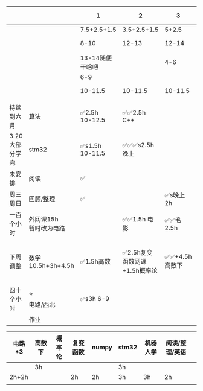 
|           |                     | 1                     | 2                   | 3          | 4                | 5         | 6 7-12        | 7 7-12 |
| --------- | ------------------- | --------------------- | ------------------- | ---------- | ---------------- | --------- | ------------- | ------ |
|           |                     | 7.5+2.5+1.5           | 3.5+2.5+1.5         | 5+2.5      | 7.5+3+1.5        | 8.5+2.5   | 15            | 15-3   |
|           |                     | 8-10                  | 12-13               | 12-14      | 12.5-17.5        | 13.5-20.5 |               |        |
|           |                     | 13-14随便干啥吧            |                     | 4-6        |                  |           |               |        |
|           |                     | 6-9                   |                     |            | 8-9              |           |               |        |
|           |                     | 10-11.5               | 10-11.5             | 10-11.5    | 10-11.5          | 10-11.5   |               |        |
|           |                     |                       |                     |            |                  |           |               |        |
| 持续到六月     | 算法                  | ✅2.5h<br>10-12.5      | ✅✅2.5h C++          |            |                  | ✅马2.5h    |               | ✅2h    |
| 3.20大部分学完 | stm32               | ✅s1.5h<br>10-11.5<br> | ✅✅✅s2.5h 晚上         |            | ✅s2h             | ✅4h       | ✅✅5h          | ✅✅4h   |
| 未安排       | 阅读                  | ✅                     |                     |            | ✅s2h             |           |               |        |
| 周三周日      | 回顾/整理               | ✅                     |                     | ✅s晚上2h     |                  |           |               | ✅1h    |
| 一百个小时     | 外网课15h<br>暂时改为电路    |                       | ✅✅1.5h 电影           | ✅✅毛2.5h    |                  | ✅s2h      | ✅✅5h          | ✅✅5h   |
| 下周调整      | 数学<br>10.5h+3h+4.5h | ✅1.5h高数               | ✅2.5h复变函数网课+1.5h概率论 | ✅✅+4.5h高数下 | ✅1.5h高数下+1.5h概率论 |           | ✅3h高数下+2h复变函数 |        |
| 四十个小时     | ⭐<br>电路/西北          | ✅s3h 6-9              |                     |            | ✅s2.5h           | ✅s2.5h    |               |        |
|           | 作业                  |                       |                     |            | ✅1.5h            |           |               |        |


| 电路*3  | 高数下 | 概率论 | 复变函数 | numpy | stm32 | 机器人学 | 阅读/整理/英语 |     |
| ----- | --- | --- | ---- | ----- | ----- | ---- | -------- | --- |
|       | 3h  |     |      |       | 3h    |      |          |     |
| 2h+2h |     |     | 2h   | 2h    | 3h    | 3h   | 2h       |     |
|       |     |     |      |       |       |      |          |     |
